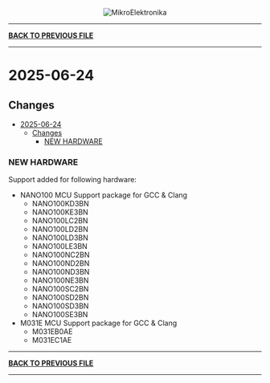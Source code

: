 <p align="center">
  <img src="http://www.mikroe.com/img/designs/beta/logo_small.png?raw=true" alt="MikroElektronika"/>
</p>

---

**[BACK TO PREVIOUS FILE](../changelog.md)**

---

# 2025-06-24

## Changes

- [2025-06-24](#2025-06-24)
  - [Changes](#changes)
    - [NEW HARDWARE](#new-hardware)

### NEW HARDWARE

Support added for following hardware:

+ NANO100 MCU Support package for GCC & Clang
  + NANO100KD3BN
  + NANO100KE3BN
  + NANO100LC2BN
  + NANO100LD2BN
  + NANO100LD3BN
  + NANO100LE3BN
  + NANO100NC2BN
  + NANO100ND2BN
  + NANO100ND3BN
  + NANO100NE3BN
  + NANO100SC2BN
  + NANO100SD2BN
  + NANO100SD3BN
  + NANO100SE3BN
+ M031E MCU Support package for GCC & Clang
  + M031EB0AE
  + M031EC1AE

---

**[BACK TO PREVIOUS FILE](../changelog.md)**

---
